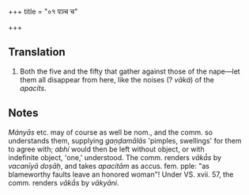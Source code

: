 +++
title = "०१ पञ्च च"

+++
## Translation
1. Both the five and the fifty that gather against those of the nape—let  
them all disappear from here, like the noises (? *vāká*) of the  
*apacíts*.

## Notes
  
  
  
  
  
  
  
  
*Mányās* etc. may of course as well be nom., and the comm. so  
understands them, supplying *gaṇḍamālās* 'pimples, swellings' for them  
to agree with; *abhí* would then be left without object, or with  
indefinite object, 'one,' understood. The comm. renders *vākā́s* by  
*vacanīyā doṣāḥ*, and takes *apacítām* as accus. fem. pple: "as  
blameworthy faults leave an honored woman"! Under VS. xvii. 57, the  
comm. renders *vākā́s* by *vākyāni*.
